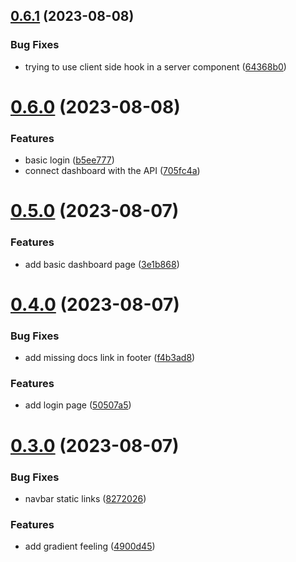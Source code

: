 ## [0.6.1](https://github.com/onesoft-sudo/sudobot-dashboard/compare/v0.6.0...v0.6.1) (2023-08-08)


### Bug Fixes

* trying to use client side hook in a server component ([64368b0](https://github.com/onesoft-sudo/sudobot-dashboard/commit/64368b0e761e537dbad08735f8ef444c460f16d7))



# [0.6.0](https://github.com/onesoft-sudo/sudobot-dashboard/compare/v0.5.0...v0.6.0) (2023-08-08)


### Features

* basic login ([b5ee777](https://github.com/onesoft-sudo/sudobot-dashboard/commit/b5ee77724df0e30f4afbd1aca93a2df6bfd4836b))
* connect dashboard with the API ([705fc4a](https://github.com/onesoft-sudo/sudobot-dashboard/commit/705fc4a8224c0198ec3060dadf8e2e0a8834a869))



# [0.5.0](https://github.com/onesoft-sudo/sudobot-dashboard/compare/v0.4.0...v0.5.0) (2023-08-07)


### Features

* add basic dashboard page ([3e1b868](https://github.com/onesoft-sudo/sudobot-dashboard/commit/3e1b8685d4b150c8547b192d5fa6932a7b2cedbb))



# [0.4.0](https://github.com/onesoft-sudo/sudobot-dashboard/compare/v0.3.0...v0.4.0) (2023-08-07)


### Bug Fixes

* add missing docs link in footer ([f4b3ad8](https://github.com/onesoft-sudo/sudobot-dashboard/commit/f4b3ad8661563db61567cafb87f37ef022d8a3fd))


### Features

* add login page ([50507a5](https://github.com/onesoft-sudo/sudobot-dashboard/commit/50507a524536f87019c68d23846bf36413ef4b92))



# [0.3.0](https://github.com/onesoft-sudo/sudobot-dashboard/compare/v0.2.0...v0.3.0) (2023-08-07)


### Bug Fixes

* navbar static links ([8272026](https://github.com/onesoft-sudo/sudobot-dashboard/commit/8272026e51927c8ebae5bbdfce902dcc8f0e799d))


### Features

* add gradient feeling ([4900d45](https://github.com/onesoft-sudo/sudobot-dashboard/commit/4900d45c850b1b50d60d675011a64d37369f60f5))



